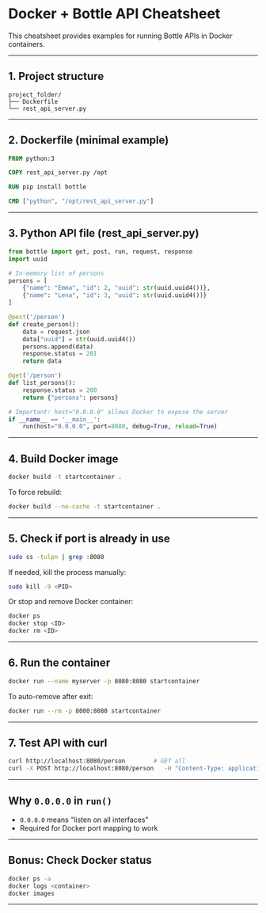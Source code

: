 # Docker + Bottle API Cheatsheet

This cheatsheet provides examples for running Bottle APIs in Docker containers.

---

## 1. Project structure

```
project_folder/
├── Dockerfile
└── rest_api_server.py
```

---

## 2. Dockerfile (minimal example)

```Dockerfile
FROM python:3

COPY rest_api_server.py /opt

RUN pip install bottle

CMD ["python", "/opt/rest_api_server.py"]
```

---

## 3. Python API file (rest_api_server.py)

```python
from bottle import get, post, run, request, response
import uuid

# In-memory list of persons
persons = [
    {"name": "Emma", "id": 2, "uuid": str(uuid.uuid4())},
    {"name": "Lena", "id": 3, "uuid": str(uuid.uuid4())}
]

@post('/person')
def create_person():
    data = request.json
    data["uuid"] = str(uuid.uuid4())
    persons.append(data)
    response.status = 201
    return data

@get('/person')
def list_persons():
    response.status = 200
    return {"persons": persons}

# Important: host="0.0.0.0" allows Docker to expose the server
if __name__ == '__main__':
    run(host="0.0.0.0", port=8080, debug=True, reload=True)
```

---

## 4. Build Docker image

```bash
docker build -t startcontainer .
```

To force rebuild:
```bash
docker build --no-cache -t startcontainer .
```

---

## 5. Check if port is already in use

```bash
sudo ss -tulpn | grep :8080
```

If needed, kill the process manually:

```bash
sudo kill -9 <PID>
```

Or stop and remove Docker container:

```bash
docker ps
docker stop <ID>
docker rm <ID>
```

---

## 6. Run the container

```bash
docker run --name myserver -p 8080:8080 startcontainer
```

To auto-remove after exit:

```bash
docker run --rm -p 8080:8080 startcontainer
```

---

## 7. Test API with curl

```bash
curl http://localhost:8080/person        # GET all
curl -X POST http://localhost:8080/person   -H "Content-Type: application/json"   -d '{"name": "Anna", "id": 1}'
```

---

## Why `0.0.0.0` in `run()`

- `0.0.0.0` means "listen on all interfaces"
- Required for Docker port mapping to work

---

## Bonus: Check Docker status

```bash
docker ps -a
docker logs <container>
docker images
```

---
